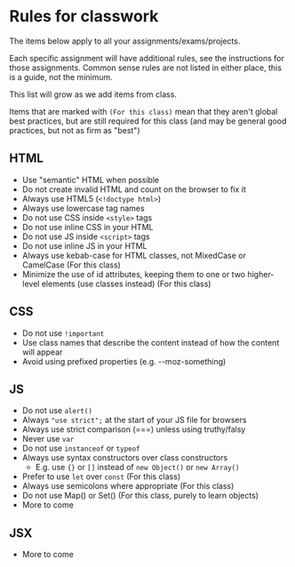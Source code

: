 # Rules for classwork

The items below apply to all your assignments/exams/projects.

Each specific assignment will have additional rules, see the instructions for those assignments.  Common sense rules are not listed in either place, this is a guide, not the minimum.

This list will grow as we add items from class.

Items that are marked with `(For this class)` mean that they aren't global best practices, but are still required for this class (and may be general good practices, but not as firm as "best")

## HTML
- Use "semantic" HTML when possible
- Do not create invalid HTML and count on the browser to fix it
- Always use HTML5 (`<!doctype html>`)
- Always use lowercase tag names
- Do not use CSS inside `<style>` tags 
- Do not use inline CSS in your HTML
- Do not use JS inside `<script>` tags
- Do not use inline JS in your HTML
- Always use kebab-case for HTML classes, not MixedCase or CamelCase (For this class)
- Minimize the use of id attributes, keeping them to one or two higher-level elements (use classes instead) (For this class)

## CSS
- Do not use `!important`
- Use class names that describe the content instead of how the content will appear
- Avoid using prefixed properties (e.g. --moz-something)

## JS
- Do not use `alert()` 
- Always `"use strict";` at the start of your JS file for browsers
- Always use strict comparison (===) unless using truthy/falsy
- Never use `var`
- Do not use `instanceof` or `typeof`
- Always use syntax constructors over class constructors
  - E.g. use `{}` or `[]` instead of `new Object()` or `new Array()`
- Prefer to use `let` over `const` (For this class)
- Always use semicolons where appropriate (For this class)
- Do not use Map() or Set() (For this class, purely to learn objects)
- More to come

## JSX
- More to come
